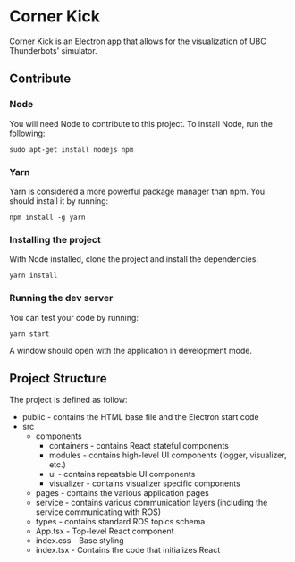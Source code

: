 # Corner Kick

Corner Kick is an Electron app that allows for the visualization of UBC Thunderbots' simulator.

## Contribute

### Node

You will need Node to contribute to this project. To install Node, run the following:

```
sudo apt-get install nodejs npm
```

### Yarn

Yarn is considered a more powerful package manager than npm. You should install it by running:

```
npm install -g yarn
```

### Installing the project

With Node installed, clone the project and install the dependencies.

```
yarn install
```

### Running the dev server

You can test your code by running:

```
yarn start
```

A window should open with the application in development mode.

## Project Structure

The project is defined as follow:

- public - contains the HTML base file and the Electron start code
- src
    - components
        - containers - contains React stateful components
        - modules - contains high-level UI components (logger, visualizer, etc.)
        - ui - contains repeatable UI components
        - visualizer - contains visualizer specific components
    - pages - contains the various application pages
    - service - contains various communication layers (including the service communicating with ROS)
    - types - contains standard ROS topics schema
    - App.tsx - Top-level React component
    - index.css - Base styling
    - index.tsx - Contains the code that initializes React